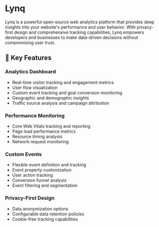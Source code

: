 # Lynq

Lynq is a powerful open-source web analytics platform that provides deep insights into your website's performance and user behavior. With privacy-first design and comprehensive tracking capabilities, Lynq empowers developers and businesses to make data-driven decisions without compromising user trust.

## 🚀 Key Features

### Analytics Dashboard
- Real-time visitor tracking and engagement metrics
- User flow visualization
- Custom event tracking and goal conversion monitoring
- Geographic and demographic insights
- Traffic source analysis and campaign attribution

### Performance Monitoring
- Core Web Vitals tracking and reporting
- Page load performance metrics
- Resource timing analysis
- Network request monitoring

### Custom Events
- Flexible event definition and tracking
- Event property customization
- User action tracking
- Conversion funnel analysis
- Event filtering and segmentation

### Privacy-First Design
- Data anonymization options
- Configurable data retention policies
- Cookie-free tracking capabilities
